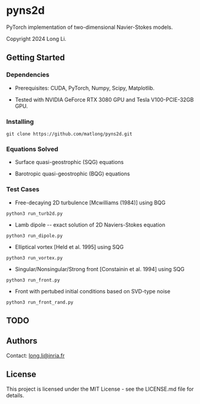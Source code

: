 # pyns2d
PyTorch implementation of two-dimensional Navier-Stokes models.

Copyright 2024 Long Li.

## Getting Started

### Dependencies

* Prerequisites: CUDA, PyTorch, Numpy, Scipy, Matplotlib.

* Tested with NVIDIA GeForce RTX 3080 GPU and Tesla V100-PCIE-32GB GPU.

### Installing

```
git clone https://github.com/matlong/pyns2d.git
```

### Equations Solved

* Surface quasi-geostrophic (SQG) equations

* Barotropic quasi-geostrophic (BQG) equations

### Test Cases

* Free-decaying 2D turbulence [Mcwilliams (1984)] using BQG
```
python3 run_turb2d.py
```

* Lamb dipole -- exact solution of 2D Naviers-Stokes equation
```
python3 run_dipole.py
```

* Elliptical vortex [Held et al. 1995] using SQG
```
python3 run_vortex.py
```

* Singular/Nonsingular/Strong front [Constainin et al. 1994] using SQG
```
python3 run_front.py
```

* Front with pertubed initial conditions based on SVD-type noise
```
python3 run_front_rand.py
```

## TODO



<!---
## Help

Any advise for common problems or issues.
```
command to run if program contains helper info
```
-->

## Authors

Contact: long.li@inria.fr

## License

This project is licensed under the MIT License - see the LICENSE.md file for details.

<!---
Inspiration, code snippets, etc.
* [awesome-readme](https://github.com/matiassingers/awesome-readme)
* [PurpleBooth](https://gist.github.com/PurpleBooth/109311bb0361f32d87a2)
* [dbader](https://github.com/dbader/readme-template)
* [zenorocha](https://gist.github.com/zenorocha/4526327)
* [fvcproductions](https://gist.github.com/fvcproductions/1bfc2d4aecb01a834b46)
-->

